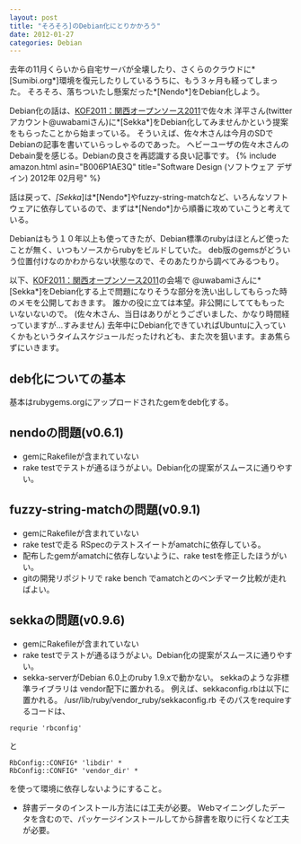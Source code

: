 ```yaml
---
layout: post
title: "そろそろ]のDebian化にとりかかろう"
date: 2012-01-27
categories: Debian
---
```


去年の11月くらいから自宅サーバが全壊したり、さくらのクラウドに*[Sumibi.org*]環境を復元したりしているうちに、もう３ヶ月も経ってしまった。
そろそろ、落ちついたし懸案だった*[Nendo*]をDebian化しよう。

Debian化の話は、[KOF2011：関西オープンソース2011](http://k-of.jp/2011/index.html)で佐々木 洋平さん(twitterアカウント@uwabamiさん)に*[Sekka*]をDebian化してみませんかという提案をもらったことから始まっている。
そういえば、佐々木さんは今月のSDでDebianの記事を書いていらっしゃるのであった。
ヘビーユーザの佐々木さんのDebain愛を感じる。Debianの良さを再認識する良い記事です。
 {% include amazon.html asin="B006P1AE3Q" title="Software Design (ソフトウェア デザイン) 2012年 02月号" %}

話は戻って、*[Sekka*]は*[Nendo*]やfuzzy-string-matchなど、いろんなソフトウェアに依存しているので、まずは*[Nendo*]から順番に攻めていこうと考えている。

Debianはもう１０年以上も使ってきたが、Debian標準のrubyはほとんど使ったことが無く、いつもソースからrubyをビルドしていた。
deb版のgemsがどういう位置付けなのかわからない状態なので、そのあたりから調べてみるつもり。

以下、[KOF2011：関西オープンソース2011](http://k-of.jp/2011/index.html)の会場で @uwabamiさんに*[Sekka*]をDebian化する上で問題になりそうな部分を洗い出ししてもらった時のメモを公開しておきます。
誰かの役に立ては本望。非公開にしててももったいないないので。
(佐々木さん、当日はありがとうございました、かなり時間経っていますが…すみません)
去年中にDebian化できていればUbuntuに入っていくかもというタイムスケジュールだったけれども、また次を狙います。まあ焦らずにいきます。

## deb化についての基本
基本はrubygems.orgにアップロードされたgemをdeb化する。

## nendoの問題(v0.6.1)
- gemにRakefileが含まれていない
- rake testでテストが通るほうがよい。Debian化の提案がスムースに通りやすい。

## fuzzy-string-matchの問題(v0.9.1)
- gemにRakefileが含まれていない
- rake testで走る RSpecのテストスイートがamatchに依存している。
- 配布したgemがamatchに依存しないように、rake testを修正したほうがいい。
- gitの開発リポジトリで rake bench でamatchとのベンチマーク比較が走ればよい。

## sekkaの問題(v0.9.6)
- gemにRakefileが含まれていない
- rake testでテストが通るほうがよい。Debian化の提案がスムースに通りやすい。
- sekka-serverがDebian 6.0上のruby 1.9.xで動かない。
sekkaのような非標準ライブラリは vendor配下に置かれる。
例えば、sekkaconfig.rbは以下に置かれる。
 /usr/lib/ruby/vendor_ruby/sekkaconfig.rb
そのパスをrequireするコードは、
```
requrie 'rbconfig'
```
と
```
RbConfig::CONFIG* 'libdir' *
RbConfig::CONFIG* 'vendor_dir' *
```
を使って環境に依存しないようにすること。

- 辞書データのインストール方法には工夫が必要。
 Webマイニングしたデータを含むので、パッケージインストールしてから辞書を取りに行くなど工夫が必要。
